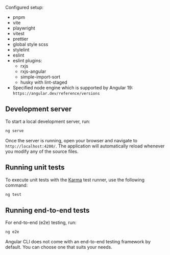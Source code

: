 Configured setup:

- pnpm
- vite
- playwright
- vitest
- prettier
- global style scss
- stylelint
- eslint
- eslint plugins:
  - rxjs
  - rxjs-angular
  - simple-import-sort
  - husky with lint-staged
- Specified node engine which is supported by Angular 19: `https://angular.dev/reference/versions`

## Development server

To start a local development server, run:

```bash
ng serve
```

Once the server is running, open your browser and navigate to `http://localhost:4200/`. The application will automatically reload whenever you modify any of the source files.

## Running unit tests

To execute unit tests with the [Karma](https://karma-runner.github.io) test runner, use the following command:

```bash
ng test
```

## Running end-to-end tests

For end-to-end (e2e) testing, run:

```bash
ng e2e
```

Angular CLI does not come with an end-to-end testing framework by default. You can choose one that suits your needs.
